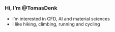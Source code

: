 ### Hi, I’m @TomasDenk
- I’m interested in CFD, AI and material sciences
- I like hiking, climbing, running and cycling
